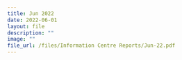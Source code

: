 ```yaml
---
title: Jun 2022
date: 2022-06-01
layout: file
description: ""
image: ""
file_url: /files/Information Centre Reports/Jun-22.pdf
---
```

